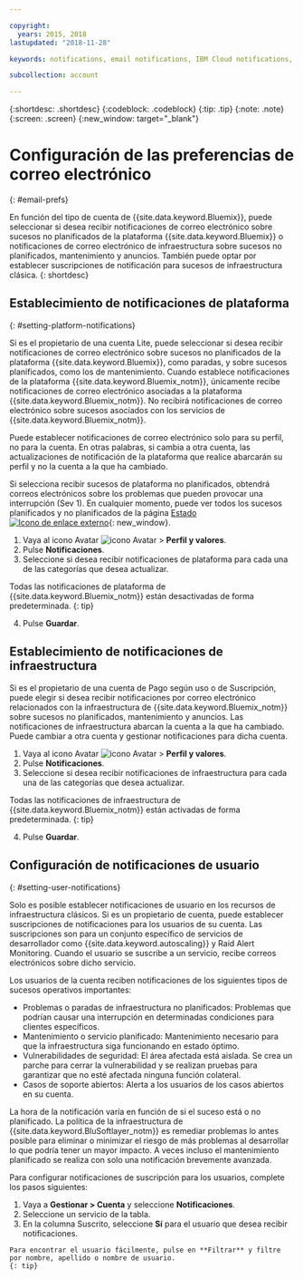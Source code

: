 ```yaml
---

copyright:
  years: 2015, 2018
lastupdated: "2018-11-28"

keywords: notifications, email notifications, IBM Cloud notifications, notification preferences

subcollection: account

---
```


{:shortdesc: .shortdesc}
{:codeblock: .codeblock}
{:tip: .tip}
{:note: .note}
{:screen: .screen}
{:new_window: target="_blank"}


# Configuración de las preferencias de correo electrónico
{: #email-prefs}

En función del tipo de cuenta de {{site.data.keyword.Bluemix}}, puede seleccionar si desea recibir notificaciones de correo electrónico sobre sucesos no planificados de la plataforma {{site.data.keyword.Bluemix}} o notificaciones de correo electrónico de infraestructura sobre sucesos no planificados, mantenimiento y anuncios. También puede optar por establecer suscripciones de notificación para sucesos de infraestructura clásica.
{: shortdesc}

## Establecimiento de notificaciones de plataforma
{: #setting-platform-notifications}

Si es el propietario de una cuenta Lite, puede seleccionar si desea recibir notificaciones de correo electrónico sobre sucesos no planificados de la plataforma {{site.data.keyword.Bluemix}}, como paradas, y sobre sucesos planificados, como los de mantenimiento. Cuando establece notificaciones de la plataforma {{site.data.keyword.Bluemix_notm}}, únicamente recibe notificaciones de correo electrónico asociadas a la plataforma {{site.data.keyword.Bluemix_notm}}. No recibirá notificaciones de correo electrónico sobre sucesos asociados con los servicios de {{site.data.keyword.Bluemix_notm}}.

Puede establecer notificaciones de correo electrónico solo para su perfil, no para la cuenta. En otras palabras, si cambia a otra cuenta, las actualizaciones de notificación de la plataforma que realice abarcarán su perfil y no la cuenta a la que ha cambiado.

Si selecciona recibir sucesos de plataforma no planificados, obtendrá correos electrónicos sobre los problemas que pueden provocar una interrupción (Sev 1). En cualquier momento, puede ver todos los sucesos planificados y no planificados de la página [Estado ![Icono de enlace externo](../icons/launch-glyph.svg "Icono de enlace externo")](https://cloud.ibm.com/status){: new_window}.

1. Vaya al icono Avatar ![icono Avatar](../icons/i-avatar-icon.svg) &gt; **Perfil y valores**.
2. Pulse **Notificaciones**.
3. Seleccione si desea recibir notificaciones de plataforma para cada una de las categorías que desea actualizar.

  Todas las notificaciones de plataforma de {{site.data.keyword.Bluemix_notm}} están desactivadas de forma predeterminada.
  {: tip}

4. Pulse **Guardar**.

## Establecimiento de notificaciones de infraestructura

Si es el propietario de una cuenta de Pago según uso o de Suscripción, puede elegir si desea recibir notificaciones por correo electrónico relacionados con la infraestructura de {{site.data.keyword.Bluemix_notm}} sobre sucesos no planificados, mantenimiento y anuncios. Las notificaciones de infraestructura abarcan la cuenta a la que ha cambiado. Puede cambiar a otra cuenta y gestionar notificaciones para dicha cuenta.

1. Vaya al icono Avatar ![icono Avatar](../icons/i-avatar-icon.svg) &gt; **Perfil y valores**.
2. Pulse **Notificaciones**.
3. Seleccione si desea recibir notificaciones de infraestructura para cada una de las categorías que desea actualizar.

  Todas las notificaciones de infraestructura de {{site.data.keyword.Bluemix_notm}} están activadas de forma predeterminada.
  {: tip}

4. Pulse **Guardar**.

## Configuración de notificaciones de usuario
{: #setting-user-notifications}

Solo es posible establecer notificaciones de usuario en los recursos de infraestructura clásicos. Si es un propietario de cuenta, puede establecer suscripciones de notificaciones para los usuarios de su cuenta. Las suscripciones son para un conjunto específico de servicios de desarrollador como {{site.data.keyword.autoscaling}} y Raid Alert Monitoring. Cuando el usuario se suscribe a un servicio, recibe correos electrónicos sobre dicho servicio.  

Los usuarios de la cuenta reciben notificaciones de los siguientes tipos de sucesos operativos importantes:

  * Problemas o paradas de infraestructura no planificados: Problemas que podrían causar una interrupción en determinadas condiciones para clientes específicos.
  * Mantenimiento o servicio planificado: Mantenimiento necesario para que la infraestructura siga funcionando en estado óptimo.
  * Vulnerabilidades de seguridad: El área afectada está aislada. Se crea un parche para cerrar la vulnerabilidad y se realizan pruebas para garantizar que no esté afectada ninguna función colateral.
  * Casos de soporte abiertos: Alerta a los usuarios de los casos abiertos en su cuenta.

La hora de la notificación varía en función de si el suceso está o no planificado. La política de la infraestructura de {{site.data.keyword.BluSoftlayer_notm}} es remediar problemas lo antes posible para eliminar o minimizar el riesgo de más problemas al desarrollar lo que podría tener un mayor impacto. A veces incluso el mantenimiento planificado se realiza con solo una notificación brevemente avanzada.

Para configurar notificaciones de suscripción para los usuarios, complete los pasos siguientes:

  1. Vaya a **Gestionar > Cuenta** y seleccione **Notificaciones**.
  2. Seleccione un servicio de la tabla.
  3. En la columna Suscrito, seleccione **Sí** para el usuario que desea recibir notificaciones.

    Para encontrar el usuario fácilmente, pulse en **Filtrar** y filtre por nombre, apellido o nombre de usuario.
    {: tip}
